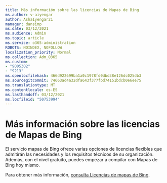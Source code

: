 ```yaml
---
title: Más información sobre las licencias de Mapas de Bing
ms.author: v-aiyengar
author: AshaIyengar21
manager: dansimp
ms.date: 03/12/2021
ms.audience: Admin
ms.topic: article
ms.service: o365-administration
ROBOTS: NOINDEX, NOFOLLOW
localization_priority: Normal
ms.collection: Adm_O365
ms.custom:
- "9005302"
- "9213"
ms.openlocfilehash: 466d922699ba1a0c1978fd0dbd38e126dc025db3
ms.sourcegitcommit: 74663ad4a32dfa643f377fbd74151bdcb0e6ee75
ms.translationtype: MT
ms.contentlocale: es-ES
ms.lasthandoff: 03/12/2021
ms.locfileid: "50753994"
---
```

# <a name="learn-about-bing-maps-licensing"></a>Más información sobre las licencias de Mapas de Bing

El servicio mapas de Bing ofrece varias opciones de licencias flexibles que admitirán las necesidades y los requisitos técnicos de su organización. Además, con el nivel gratuito, puedes empezar a compilar con Mapas de Bing hoy mismo.

Para obtener más información, [consulta Licencias de mapas de Bing](https://go.microsoft.com/fwlink/?linkid=2150203).
